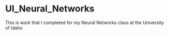# UI_Neural_Networks
This is work that I completed for my Neural Networks class at the University of Idaho
